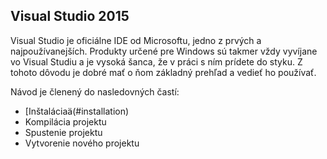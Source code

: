 ## Visual Studio 2015

Visual Studio je oficiálne IDE od Microsoftu, jedno z prvých a najpoužívanejších. Produkty určené pre Windows sú takmer vždy vyvíjane vo Visual Studiu a je vysoká šanca, že v práci s ním prídete do styku. Z tohoto dôvodu je dobré mať o ňom základný prehľad a vedieť ho používať.

Návod je členený do nasledovných častí:
- [Inštaláciaä(#installation)
- Kompilácia projektu
- Spustenie projektu
- Vytvorenie nového projektu